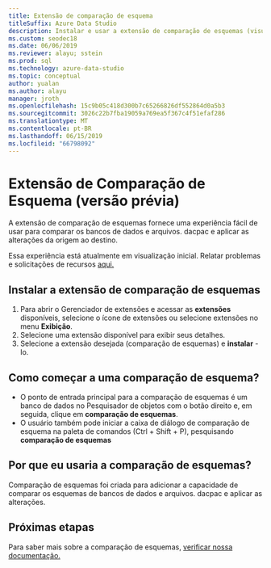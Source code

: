 ```yaml
---
title: Extensão de comparação de esquema
titleSuffix: Azure Data Studio
description: Instalar e usar a extensão de comparação de esquemas (visualização) para o Studio de dados do Azure
ms.custom: seodec18
ms.date: 06/06/2019
ms.reviewer: alayu; sstein
ms.prod: sql
ms.technology: azure-data-studio
ms.topic: conceptual
author: yualan
ms.author: alayu
manager: jroth
ms.openlocfilehash: 15c9b05c418d300b7c65266826df552864d0a5b3
ms.sourcegitcommit: 3026c22b7fba19059a769ea5f367c4f51efaf286
ms.translationtype: MT
ms.contentlocale: pt-BR
ms.lasthandoff: 06/15/2019
ms.locfileid: "66798092"
---
```

# <a name="schema-compare-extension-preview"></a>Extensão de Comparação de Esquema (versão prévia)
A extensão de comparação de esquemas fornece uma experiência fácil de usar para comparar os bancos de dados e arquivos. dacpac e aplicar as alterações da origem ao destino.

Essa experiência está atualmente em visualização inicial. Relatar problemas e solicitações de recursos [aqui.](https://github.com/microsoft/azuredatastudio/issues)

## <a name="install-the-schema-compare-extension"></a>Instalar a extensão de comparação de esquemas

1. Para abrir o Gerenciador de extensões e acessar as **extensões** disponíveis, selecione o ícone de extensões ou selecione extensões no menu **Exibição**.
2. Selecione uma extensão disponível para exibir seus detalhes.
1. Selecione a extensão desejada (comparação de esquemas) e **instalar** -lo.

## <a name="how-do-i-start-a-schema-comparison"></a>Como começar a uma comparação de esquema?
* O ponto de entrada principal para a comparação de esquemas é um banco de dados no Pesquisador de objetos com o botão direito e, em seguida, clique em **comparação de esquemas**.
* O usuário também pode iniciar a caixa de diálogo de comparação de esquema na paleta de comandos (Ctrl + Shift + P), pesquisando **comparação de esquemas**

## <a name="why-would-i-use-the-schema-compare"></a>Por que eu usaria a comparação de esquemas?
Comparação de esquemas foi criada para adicionar a capacidade de comparar os esquemas de bancos de dados e arquivos. dacpac e aplicar as alterações.

## <a name="next-steps"></a>Próximas etapas
Para saber mais sobre a comparação de esquemas, [verificar nossa documentação.](https://docs.microsoft.com/sql/ssdt/how-to-use-schema-compare-to-compare-different-database-definitions)



